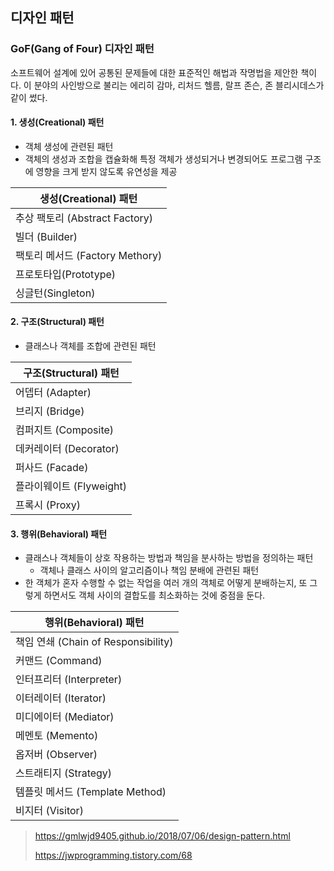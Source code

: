 ## 디자인 패턴

### GoF(Gang of Four) 디자인 패턴

소프트웨어 설계에 있어 공통된 문제들에 대한 표준적인 해법과 작명법을 제안한 책이다. 이 분야의 사인방으로 불리는 에리히 감마, 리처드 헬름, 랄프 존슨, 존 블리시데스가 같이 썼다.

#### 1. 생성(Creational) 패턴

- 객체 생성에 관련된 패턴
- 객체의 생성과 조합을 캡슐화해 특정 객체가 생성되거나 변경되어도 프로그램 구조에 영향을 크게 받지 않도록 유연성을 제공

| 생성(Creational) 패턴           |
| ------------------------------- |
| 추상 팩토리 (Abstract Factory)  |
| 빌더 (Builder)                  |
| 팩토리 메서드 (Factory Methory) |
| 프로토타입(Prototype)           |
| 싱글턴(Singleton)               |

#### 2. 구조(Structural) 패턴

- 클래스나 객체를 조합에 관련된 패턴

| 구조(Structural) 패턴    |
| ------------------------ |
| 어뎁터 (Adapter)         |
| 브리지 (Bridge)          |
| 컴퍼지트 (Composite)     |
| 데커레이터 (Decorator)   |
| 퍼사드 (Facade)          |
| 플라이웨이트 (Flyweight) |
| 프록시 (Proxy)           |

#### 3. 행위(Behavioral) 패턴

- 클래스나 객체들이 상호 작용하는 방법과 책임을 분사하는 방법을 정의하는 패턴
  - 객체나 클래스 사이의 알고리즘이나 책임 분배에 관련된 패턴
- 한 객체가 혼자 수행할 수 없는 작업을 여러 개의 객체로 어떻게 분배하는지, 또 그렇게 하면서도 객체 사이의 결합도를 최소화하는 것에 중점을 둔다.

| 행위(Behavioral) 패턴               |
| ----------------------------------- |
| 책임 연쇄 (Chain of Responsibility) |
| 커맨드 (Command)                    |
| 인터프리터 (Interpreter)            |
| 이터레이터 (Iterator)               |
| 미디에이터 (Mediator)               |
| 메멘토 (Memento)                    |
| 옵저버 (Observer)                   |
| 스트래티지 (Strategy)               |
| 템플릿 메서드 (Template Method)     |
| 비지터 (Visitor)                    |

> https://gmlwjd9405.github.io/2018/07/06/design-pattern.html
>
> https://jwprogramming.tistory.com/68